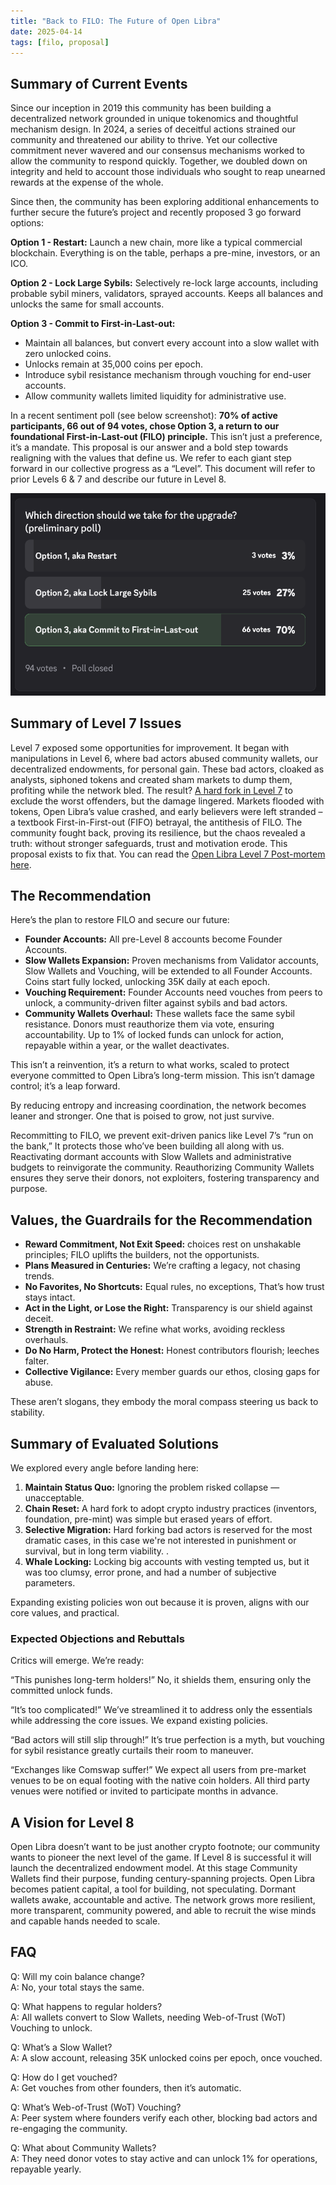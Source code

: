 ```yaml
---
title: "Back to FILO: The Future of Open Libra"
date: 2025-04-14
tags: [filo, proposal]
---
```

<!-- truncate -->

## Summary of Current Events

Since our inception in 2019 this community has been building a decentralized network grounded in unique tokenomics and thoughtful mechanism design. In 2024, a series of deceitful actions strained our community and threatened our ability to thrive. Yet our collective commitment never wavered and our consensus mechanisms worked to allow the community to respond quickly. Together, we doubled down on integrity and held to account those individuals who sought to reap unearned rewards at the expense of the whole.

Since then, the community has been exploring additional enhancements to further secure the future’s project and recently proposed 3 go forward options:

**Option 1 - Restart:** Launch a new chain, more like a typical commercial blockchain. Everything is on the table, perhaps a pre-mine, investors, or an ICO.


**Option 2 - Lock Large Sybils:** Selectively re-lock large accounts, including probable sybil miners, validators, sprayed accounts. Keeps all balances and unlocks the same for small accounts.


**Option 3 - Commit to First-in-Last-out:**

- Maintain all balances, but convert every account into a slow wallet with zero unlocked coins.
- Unlocks remain at 35,000 coins per epoch.
- Introduce sybil resistance mechanism through vouching for end-user accounts.
- Allow community wallets limited liquidity for administrative use.

In a recent sentiment poll (see below screenshot): **70% of active participants, 66 out of 94 votes, chose Option 3, a return to our foundational First-in-Last-out (FILO) principle.** This isn’t just a preference, it’s a mandate. This proposal is our answer and a bold step towards realigning with the values that define us.  We refer to each giant step forward in our collective progress as a “Level”.  This document will refer to prior Levels 6 & 7 and describe our future in Level 8.


![](../../docs/assets/filo-preliminary-community-vote.png)

## Summary of Level 7 Issues
Level 7 exposed some opportunities for improvement.
It began with manipulations in Level 6, where bad actors abused community wallets, our decentralized endowments, for personal gain. 
These bad actors, cloaked as analysts, siphoned tokens and created sham markets to dump them, profiting while the network bled. 
The result? [A hard fork in Level 7](https://docs.openlibra.io/blog/proposals/scorpions-claw-proposal) to exclude the worst offenders, but the damage lingered. 
Markets flooded with tokens, Open Libra’s value crashed, and early believers were left stranded – a textbook First-in-First-out (FIFO) betrayal, the antithesis of FILO. 
The community fought back, proving its resilience, but the chaos revealed a truth: without stronger safeguards, trust and motivation erode.
This proposal exists to fix that. You can read the [Open Libra Level 7 Post-mortem here](https://www.google.com/url?q=https://docs.google.com/document/d/e/2PACX-1vQKWRMSIzc1yLn32TYqKMA_Ukkt8bkIjqU9F55gGpcBR1mEqU5FmNEIJ4DZ1o3caQHFutjifDgsXa5_/pub&sa=D&source=editors&ust=1747153318585623&usg=AOvVaw2fZPZvNUMX6R95AEwyaFVz).

## The Recommendation
Here’s the plan to restore FILO and secure our future:

- **Founder Accounts:** All pre-Level 8 accounts become Founder Accounts.
- **Slow Wallets Expansion:** Proven mechanisms from Validator accounts, Slow Wallets and Vouching, will be extended to all Founder Accounts. Coins start fully locked, unlocking 35K daily at each epoch.
- **Vouching Requirement:** Founder Accounts need vouches from peers to unlock, a community-driven filter against sybils and bad actors.
- **Community Wallets Overhaul:** These wallets face the same sybil resistance. Donors must reauthorize them via vote, ensuring accountability. Up to 1% of locked funds can unlock for action, repayable within a year, or the wallet deactivates.

This isn’t a reinvention, it’s a return to what works, scaled to protect everyone committed to Open Libra’s long-term mission. This isn’t damage control; it’s a leap forward.


By reducing entropy and increasing coordination, the network becomes leaner and stronger. One that is poised to grow, not just survive.


Recommitting to FILO, we prevent exit-driven panics like Level 7’s “run on the bank,” It protects those who’ve been building all along with us. Reactivating dormant accounts with Slow Wallets and administrative budgets to reinvigorate the community. Reauthorizing Community Wallets ensures they serve their donors, not exploiters, fostering transparency and purpose.

## Values, the Guardrails for the Recommendation
- **Reward Commitment, Not Exit Speed:** choices rest on unshakable principles; FILO uplifts the builders, not the opportunists.
- **Plans Measured in Centuries:** We’re crafting a legacy, not chasing trends.
- **No Favorites, No Shortcuts:** Equal rules, no exceptions, That’s how trust stays intact.
- **Act in the Light, or Lose the Right:** Transparency is our shield against deceit.
- **Strength in Restraint:** We refine what works, avoiding reckless overhauls.
- **Do No Harm, Protect the Honest:** Honest contributors flourish; leeches falter.
- **Collective Vigilance:** Every member guards our ethos, closing gaps for abuse.

These aren’t slogans, they embody the moral compass steering us back to stability.

## Summary of Evaluated Solutions
We explored every angle before landing here:

1. **Maintain Status Quo:** Ignoring the problem risked collapse — unacceptable.
2. **Chain Reset:** A hard fork to adopt crypto industry practices (inventors, foundation, pre-mint) was simple but erased years of effort.
3. **Selective Migration:** Hard forking bad actors is reserved for the most dramatic cases, in this case we're not interested in punishment or survival, but in long term viability. .
4. **Whale Locking:** Locking big accounts with vesting tempted us, but it was too clumsy, error prone, and had a number of subjective parameters.

Expanding existing policies won out because it is proven, aligns with our core values, and practical.

### Expected Objections and Rebuttals
Critics will emerge. We’re ready:

“This punishes long-term holders!” No, it shields them, ensuring only the committed unlock funds.

“It’s too complicated!” We’ve streamlined it to address only the essentials while addressing the core issues. We expand existing policies.

“Bad actors will still slip through!” It’s true perfection is a myth, but vouching for sybil resistance greatly curtails their room to maneuver.

“Exchanges like Comswap suffer!” We expect all users from pre-market venues to be on equal footing with the native coin holders. All third party venues were notified or invited to participate months in advance.

## A Vision for Level 8
Open Libra doesn’t want to be just another crypto footnote; our community wants to pioneer the next level of the game. If Level 8 is successful it will launch the decentralized endowment model. At this stage Community Wallets find their purpose, funding century-spanning projects. Open Libra becomes patient capital, a tool for building, not speculating. Dormant wallets awake, accountable and active. The network grows more resilient, more transparent, community powered, and able to recruit the wise minds and capable hands needed to scale.

## FAQ
Q: Will my coin balance change?\
A: No, your total stays the same.


Q: What happens to regular holders?\
A: All wallets convert to Slow Wallets, needing Web-of-Trust (WoT) Vouching to unlock.


Q: What’s a Slow Wallet?\
A: A slow account, releasing 35K unlocked coins per epoch, once vouched.


Q: How do I get vouched?\
A: Get vouches from other founders, then it’s automatic.


Q: What’s Web-of-Trust (WoT) Vouching?\
A: Peer system where founders verify each other, blocking bad actors and re-engaging the community.


Q: What about Community Wallets?\
A: They need donor votes to stay active and can unlock 1% for operations, repayable yearly.
